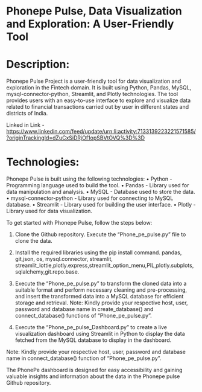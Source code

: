 # Phonepe Pulse, Data Visualization and Exploration: A User-Friendly Tool

# Description:
Phonepe Pulse Project is a user-friendly tool for data visualization and exploration in the Fintech domain. It is built using Python, Pandas, MySQL, mysql-connector-python, Streamlit, and Plotly technologies. The tool provides users with an easy-to-use interface to explore and visualize data related to financial transactions carried out by user in different states and districts of India.

Linked in Link - https://www.linkedin.com/feed/update/urn:li:activity:7133139223221571585/?originTrackingId=dZuCxSiDRjOf1opSBVtOVQ%3D%3D

# Technologies:
Phonepe Pulse is built using the following technologies:
•	Python - Programming language used to build the tool.
•	Pandas - Library used for data manipulation and analysis.
•	MySQL - Database used to store the data.
•	mysql-connector-python - Library used for connecting to MySQL database.
•	Streamlit - Library used for building the user interface.
•	Plotly - Library used for data visualization.


To get started with Phonepe Pulse, follow the steps below:
1.	Clone the Github repository.
Execute the “Phone_pe_pulse.py” file to clone the data.

2.	Install the required libraries using the pip install command.
pandas, git,json, os, mysql.connector, streamlit, streamlit_lottie,plotly.express,streamlit_option_menu,PIL,plotly.subplots,sqlalchemy,git.repo.base.

3.	Execute the “Phone_pe_pulse.py” to transform the cloned data into a suitable format and perform necessary cleaning and pre-processing, and insert the transformed data into a MySQL database for efficient storage and retrieval.
Note: Kindly provide your respective host, user, password and database name in
          create_database() and connect_database() functions of “Phone_pe_pulse.py”.

4.	Execute the “Phone_pe_pulse_Dashboard.py” to create a live visualization dashboard using Streamlit in Python to display the data fetched from the MySQL database to display in the dashboard.

Note: Kindly provide your respective host, user, password and database name in 
          connect_database() function of “Phone_pe_pulse.py”.

The PhonePe dashboard is designed for easy accessibility and gaining valuable insights and information about the data in the Phonepe pulse Github repository.


